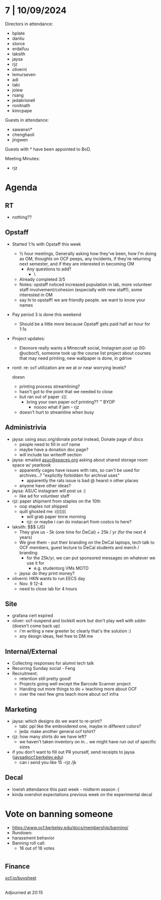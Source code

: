 # 7 | 10/09/2024

Directors in attendance:

* bplate
* danliu
* storce
* erdaifuu
* laksith
* jaysa
* rjz
* oliverni
* lemurseven
* adi
* tabi
* joiew
* rsang
* jedakrisnell
* ronitnath
* kimcpape


Guests in attendance:

* sawansri\*
* chenghaoli
* jingwen


 Guests with \* have been appointed to BoD.

Meeting Minutes:

* rjz


# Agenda

## RT

* nothing??

## Opstaff

* Started 1:1s with Opstaff this week
  * ½ hour meetings, Generally asking how they've been, how I'm doing as OM, thoughts on OCF peeps, any incidents, if they're returning next semester, and if they are interested in becoming OM
    * Any questions to add?
      * \
  * Already completed 3/5
  * Notes: opstaff noticed increased population in lab, more volunteer staff involvement/cohesion (especially with new staff!), some interested in OM
  * say hi to opstaff! we are friendly people. we want to know your names
* Pay period 3 is done this weekend
  * Should be a little more because Opstaff gets paid half an hour for 1:1s
* Project updates:
  * Eleonore really wants a Minecraft social, Instagram post up (IG: @ucbocf), someone took up the course list project about courses that may need printing, new wallpaper is done, in gdrive
* ronit: re: ocf utilization are we at or near worrying levels?

  doesn
  * printing process streamlining?
  * hasn't got to the point that we needed to close
  * but ran out of paper :(((
    * bring your own paper ocf printing?? ™️ BYOP
      * noooo what if jam - rjz
  * doesn't hurt to streamline when busy

## Administrivia

* jaysa: using asuc.org/donate portal instead, Donate page of docs
  * people need to fill in ocf name
  * maybe have a donation doc page?
  * will include tax writeoff section
* jaysa: emailed asuc@spaces.org asking about shared storage room space w/ yearbook
  * apparently cages have issues with rats, so can't be used for archives…? "explicitly forbidden for archival uses"
    * apparently the rats issue is bad @ hearst n other places
  * anyone have other ideas?
* jaysa: ASUC instagram will post us :)
  * like ad for volunteer staff
* rjz: paper shipment from staples on the 10th
  * oop staples not shipped
  * quill ghosted me :(((((((
    * will grab paper tmrw morning
    * rjz: or maybe i can do instacart from costco to here?
* laksith: $$$ (JS)
  * They give us - 5k (one time for DeCal) + 25k / yr (for the next 4 years)
  * We give them - put their branding on the DeCal laptops, tech talk to OCF members, guest lecture to DeCal students and merch / branding
    * for the 25k/yr, we can put sponsored messages on whatever we use it for
      * e.g. studentorg VMs MOTD
  * jaysa: do they print money?
* oliverni: HKN wants to run EECS day
  *  Nov. 9 12-4
  * need to close lab for 4 hours

## Site

* grafana cert expired
* oliver: ocf-suspend and lockkill work but don't play well with sddm (doesn't come back up)
  * i'm writing a new greeter bc clearly that's the solution :)
  * any design ideas, feel free to DM me

## Internal/External

* Collecting responses for alumni tech talk
* Recurring Sunday social - Feng
* Recruitment:
  * retention still pretty good!
  * Projects going well except the Barcode Scanner project
  * Handing out more things to do + teaching more about OCF
  * over the next few gms teach more about ocf infra

## Marketing

* jaysa: which designs do we want to re-print?
  * tabi: ppl like the embroidered one, maybe in different colors?
  * jeda: make another general ocf tshirt?
* rjz: how many shirts do we have left?
  * we haven't taken inventory on in… we might have run out of specific sizes
* if you don't want to fill out PR yourself, send receipts to jaysa (jaysa@ocf.berkeley.edu)
  * can i send you like 15 -rjz /jk

## Decal

* lowish attendance this past week - midterm season :(
* kinda overshot expectations previous week on the experimental decal


# Vote on banning someone

* <https://www.ocf.berkeley.edu/docs/membership/banning/>
* Rundown:
 * harassment behavior
  * Banning roll call:
    * 16 out of 16 votes

#

## Finance


[ocf.io/buysheet](https://ocf.io/buysheet)


\
Adjourned at 20:15